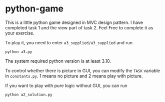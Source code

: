 # python-game
This is a little python game designed in MVC design pattern. I have completed task 1 and the view part of task 2. Feel Free to complete it as your exercise.

To play it, you need to enter `a3_supplied/a3_supplied` and run
```
python a3.py
```
The system required python version is at least 3.10. 

To control whether there is picture in GUI, you can modify the `TASK` variable in `constants.py`. 1 means no picture and 2 means play with picture.

If you want to play with pure logic without GUI, you can run
```
python a2_solution.py
```
